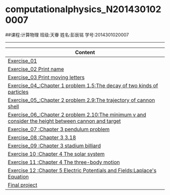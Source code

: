 # computationalphysics_N2014301020007
##课程:计算物理     班级:天眷      姓名:彭辰铭      学号:2014301020007
***
|   Content                                                                         |
|-----------------------------------------------------------------------------------|
|[Exercise_01](https://github.com/Damonphysics/computationalphysics_N2014301020007/blob/master/EXERCISE_01.md)     |
|[Exercise_02 Print name](https://github.com/Damonphysics/computationalphysics_N2014301020007/blob/master/EXERCISE_02.md)      |
|[Exercise_03 Print moving letters](https://github.com/Damonphysics/computationalphysics_N2014301020007/blob/master/EXERCISE_03.md)   |
|[Exercise_04_:Chapter 1 problem 1.5:The decay of two kinds of particles](https://github.com/Damonphysics/computationalphysics_N2014301020007/blob/master/EXERCISE_04.md)|
|[Exercise_05_:Chapter 2 problem 2.9:The trajectory of cannon shell](https://github.com/Damonphysics/computationalphysics_N2014301020007/blob/master/EXERCISE_05.md)     |
|[Exercise_06_:Chapter 2 problem 2.10:The minimum v and consider the height between cannon and target](https://github.com/Damonphysics/computationalphysics_N2014301020007/blob/master/EXERCISE_06.md)      |
|[Exercise_07 :Chapter 3 pendulum problem](https://github.com/Damonphysics/computationalphysics_N2014301020007/blob/master/EXERCISE_07.md)      |
|[Exercise_08 :Chapter 3 3.18](https://github.com/Damonphysics/computationalphysics_N2014301020007/blob/master/EXERCISE_08.md)      |
|[Exercise_09 :Chapter 3 stadium billiard](http://www.jianshu.com/p/2d1a5ee9536e)     |
|[Exercise 10 :Chapter 4 The solar system](http://www.jianshu.com/p/e017d5132161)              |
|[Exercise 11 :Chapter 4 The three-body motion](http://www.jianshu.com/p/ce4e98d9ce40)|
|[Exercise 12 :Chapter 5 Electric Potentials and Fields:Laplace's Equation](https://github.com/Damonphysics/computationalphysics_N2014301020007/blob/master/EXERCISE_12.md)|
|[Final project](https://github.com/Damonphysics/computationalphysics_N2014301020007/blob/master/Final%20Project.md)|

